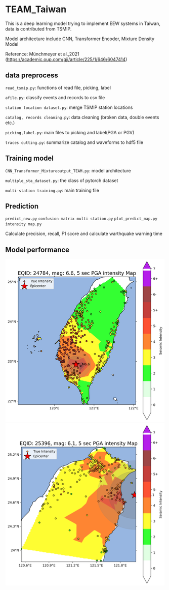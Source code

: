# TEAM_Taiwan

This is a deep learning model trying to implement EEW systems in Taiwan, data is contributed from TSMIP.

Model architecture include CNN, Transformer Encoder, Mixture Density Model

Reference: Münchmeyer et al.,2021 (https://academic.oup.com/gji/article/225/1/646/6047414)
## data preprocess

`read_tsmip.py`: functions of read file, picking, label

`afile.py`: classify events and records to csv file

`station location dataset.py`: merge TSMIP station locations

`catalog, records cleaning.py`: data cleaning (broken data, double events etc.)

`picking,label.py`: main files to picking and label(PGA or PGV)

`traces cutting.py`: summarize catalog and waveforms to hdf5 file

## Training model

`CNN_Transformer_Mixtureoutput_TEAM.py`: model architecture

`multiple_sta_dataset.py`: the class of pytorch dataset

`multi-station training.py`: main training file

## Prediction

`predict_new.py` `confusion matrix multi station.py` `plot_predict_map.py` `intensity map.py`

Calculate precision, recall, F1 score and calculate warthquake warning time

## Model performance

![image](prediction_images_in_readme/24784_mag_6.6_5sec_PGA_intensity_Map.png)
![image](prediction_images_in_readme/25396_mag_6.1_5sec_PGA_intensity_Map.png)


